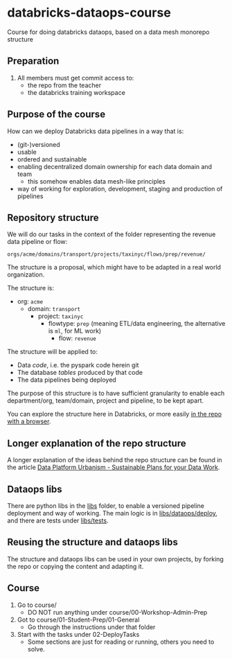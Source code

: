 # databricks-dataops-course
Course for doing databricks dataops, based on a data mesh monorepo structure

## Preparation

1. All members must get commit access to:
    - the repo from the teacher
    - the databricks training workspace

## Purpose of the course

How can we deploy Databricks data pipelines in a way that is:

- (git-)versioned
- usable
- ordered and sustainable
- enabling decentralized domain ownership for each data domain and team
    - this somehow enables data mesh-like principles
- way of working for exploration, development, staging and production of pipelines

## Repository structure

We will do our tasks in the context of the folder representing the revenue data pipeline or flow:

`orgs/acme/domains/transport/projects/taxinyc/flows/prep/revenue/`

The structure is a proposal, which might have to be adapted in a real world organization.

The structure is:

- org: `acme`
    - domain: `transport`
        - project: `taxinyc`
            - flowtype: `prep` (meaning ETL/data engineering, the alternative is `ml`, for ML work)
                - flow: `revenue` 

The structure will be applied to:

- Data *code*, i.e. the pyspark code herein git
- The database *tables* produced by that code
- The data pipelines being deployed

The purpose of this structure is to have sufficient granularity to enable each department/org, team/domain, project and pipeline, to be kept apart.

You can explore the structure here in Databricks, or more easily [in the repo with a browser](https://github.com/paalvibe/databricks-dataops-course).

## Longer explanation of the repo structure

A longer explanation of the ideas behind the repo structure can be found in the article [Data Platform Urbanism - Sustainable Plans for your Data Work](https://www.linkedin.com/pulse/data-platform-urbanism-sustainable-plans-your-work-p%25C3%25A5l-de-vibe/).

## Dataops libs

There are python libs in the [libs](https://github.com/paalvibe/databricks-dataops-course/tree/main/libs) folder, to enable a versioned pipeline deployment and way of working. The main logic is in [libs/dataops/deploy](https://github.com/paalvibe/databricks-dataops-course/tree/main/libs/dataops/deploy), and there are tests under [libs/tests](https://github.com/paalvibe/databricks-dataops-course/tree/main/libs/tests).

## Reusing the structure and dataops libs

The structure and dataops libs can be used in your own projects, by forking the repo or copying the content and adapting it.

## Course

1. Go to course/
   - DO NOT run anything under course/00-Workshop-Admin-Prep
2. Got to course/01-Student-Prep/01-General
   - Go through the instructions under that folder
3. Start with the tasks under 02-DeployTasks
   - Some sections are just for reading or running, others you need to solve.